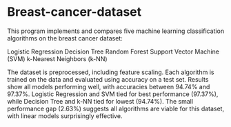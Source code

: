 # Breast-cancer-dataset
This program implements and compares five machine learning classification algorithms on the breast cancer dataset:

Logistic Regression
Decision Tree
Random Forest
Support Vector Machine (SVM)
k-Nearest Neighbors (k-NN)

The dataset is preprocessed, including feature scaling. Each algorithm is trained on the data and evaluated using accuracy on a test set. Results show all models performing well, with accuracies between 94.74% and 97.37%. Logistic Regression and SVM tied for best performance (97.37%), while Decision Tree and k-NN tied for lowest (94.74%). The small performance gap (2.63%) suggests all algorithms are viable for this dataset, with linear models surprisingly effective.
